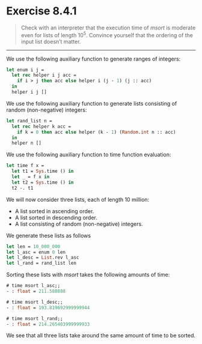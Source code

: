 # Exercise 8.4.1

> Check with an interpreter that the execution time of $\mathit{msort}$ is moderate even for lists of length $10^5$.
> Convince yourself that the ordering of the input list doesn’t matter.

---

We use the following auxiliary function to generate ranges of integers:
```ocaml
let enum i j =
  let rec helper i j acc =
    if i > j then acc else helper i (j - 1) (j :: acc)
  in
  helper i j []
```
We use the following auxiliary function to generate lists consisting of random (non-negative) integers:
```ocaml
let rand_list n =
  let rec helper k acc =
    if k = 0 then acc else helper (k - 1) (Random.int n :: acc)
  in
  helper n []
```

We use the following auxiliary function to time function evaluation:
```ocaml
let time f x =
  let t1 = Sys.time () in
  let _ = f x in
  let t2 = Sys.time () in
  t2 -. t1
```

We will now consider three lists, each of length 10 million:
- A list sorted in ascending order.
- A list sorted in descending order.
- A list consisting of random (non-negative) integers.

We generate these lists as follows
```ocaml
let len = 10_000_000
let l_asc = enum 0 len
let l_desc = List.rev l_asc
let l_rand = rand_list len
```

Sorting these lists with $\mathit{msort}$ takes the following amounts of time:
```ocaml
# time msort l_asc;;
- : float = 211.588888

# time msort l_desc;;
- : float = 193.819692999999944

# time msort l_rand;;
- : float = 214.265403999999933
```
We see that all three lists take around the same amount of time to be sorted.

